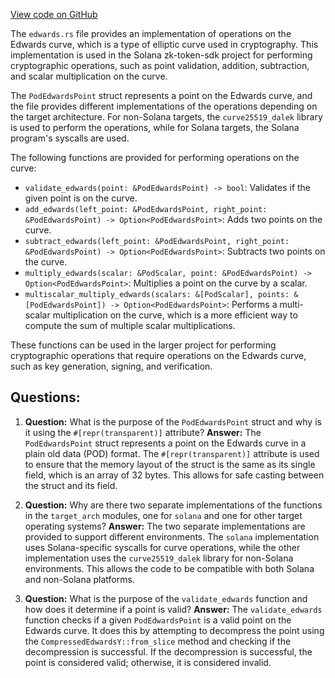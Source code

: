 [View code on GitHub](https://github.com/solana-labs/solana/blob/master/zk-token-sdk/src/curve25519/edwards.rs)

The `edwards.rs` file provides an implementation of operations on the Edwards curve, which is a type of elliptic curve used in cryptography. This implementation is used in the Solana zk-token-sdk project for performing cryptographic operations, such as point validation, addition, subtraction, and scalar multiplication on the curve.

The `PodEdwardsPoint` struct represents a point on the Edwards curve, and the file provides different implementations of the operations depending on the target architecture. For non-Solana targets, the `curve25519_dalek` library is used to perform the operations, while for Solana targets, the Solana program's syscalls are used.

The following functions are provided for performing operations on the curve:

- `validate_edwards(point: &PodEdwardsPoint) -> bool`: Validates if the given point is on the curve.
- `add_edwards(left_point: &PodEdwardsPoint, right_point: &PodEdwardsPoint) -> Option<PodEdwardsPoint>`: Adds two points on the curve.
- `subtract_edwards(left_point: &PodEdwardsPoint, right_point: &PodEdwardsPoint) -> Option<PodEdwardsPoint>`: Subtracts two points on the curve.
- `multiply_edwards(scalar: &PodScalar, point: &PodEdwardsPoint) -> Option<PodEdwardsPoint>`: Multiplies a point on the curve by a scalar.
- `multiscalar_multiply_edwards(scalars: &[PodScalar], points: &[PodEdwardsPoint]) -> Option<PodEdwardsPoint>`: Performs a multi-scalar multiplication on the curve, which is a more efficient way to compute the sum of multiple scalar multiplications.

These functions can be used in the larger project for performing cryptographic operations that require operations on the Edwards curve, such as key generation, signing, and verification.
## Questions: 
 1. **Question:** What is the purpose of the `PodEdwardsPoint` struct and why is it using the `#[repr(transparent)]` attribute?
   **Answer:** The `PodEdwardsPoint` struct represents a point on the Edwards curve in a plain old data (POD) format. The `#[repr(transparent)]` attribute is used to ensure that the memory layout of the struct is the same as its single field, which is an array of 32 bytes. This allows for safe casting between the struct and its field.

2. **Question:** Why are there two separate implementations of the functions in the `target_arch` modules, one for `solana` and one for other target operating systems?
   **Answer:** The two separate implementations are provided to support different environments. The `solana` implementation uses Solana-specific syscalls for curve operations, while the other implementation uses the `curve25519_dalek` library for non-Solana environments. This allows the code to be compatible with both Solana and non-Solana platforms.

3. **Question:** What is the purpose of the `validate_edwards` function and how does it determine if a point is valid?
   **Answer:** The `validate_edwards` function checks if a given `PodEdwardsPoint` is a valid point on the Edwards curve. It does this by attempting to decompress the point using the `CompressedEdwardsY::from_slice` method and checking if the decompression is successful. If the decompression is successful, the point is considered valid; otherwise, it is considered invalid.